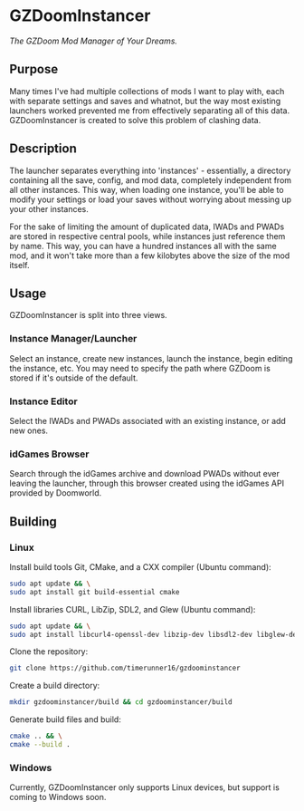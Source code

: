 # GZDoomInstancer
*The GZDoom Mod Manager of Your Dreams.*

## Purpose
Many times I've had multiple collections of mods I want to play with,
each with separate settings and saves and whatnot, but the way most
existing launchers worked prevented me from effectively separating
all of this data. GZDoomInstancer is created to solve this problem
of clashing data.

## Description
The launcher separates everything into 'instances' - essentially,
a directory containing all the save, config, and mod data, completely
independent from all other instances. This way, when loading one
instance, you'll be able to modify your settings or load your saves
without worrying about messing up your other instances.

For the sake of limiting the amount of duplicated data, IWADs and
PWADs are stored in respective central pools, while instances just
reference them by name. This way, you can have a hundred instances
all with the same mod, and it won't take more than a few kilobytes
above the size of the mod itself.

## Usage
GZDoomInstancer is split into three views.

### Instance Manager/Launcher
Select an instance, create new instances, launch the instance, begin
editing the instance, etc. You may need to specify the path where
GZDoom is stored if it's outside of the default.

### Instance Editor
Select the IWADs and PWADs associated with an existing instance, or
add new ones.

### idGames Browser
Search through the idGames archive and download PWADs without ever
leaving the launcher, through this browser created using the idGames
API provided by Doomworld.

## Building
### Linux
Install build tools Git, CMake, and a CXX compiler (Ubuntu command):
```bash
sudo apt update && \
sudo apt install git build-essential cmake
```

Install libraries CURL, LibZip, SDL2, and Glew (Ubuntu command):

```bash
sudo apt update && \
sudo apt install libcurl4-openssl-dev libzip-dev libsdl2-dev libglew-dev
```

Clone the repository:

```bash
git clone https://github.com/timerunner16/gzdoominstancer
```

Create a build directory:

```bash
mkdir gzdoominstancer/build && cd gzdoominstancer/build
```

Generate build files and build:

```bash
cmake .. && \
cmake --build .
```


### Windows
Currently, GZDoomInstancer only supports Linux devices, but support
is coming to Windows soon.
